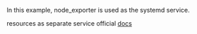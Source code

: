 In this example, node_exporter is used as the systemd service.


resources as separate service official [docs](https://prometheus.io/docs/guides/node-exporter/)

